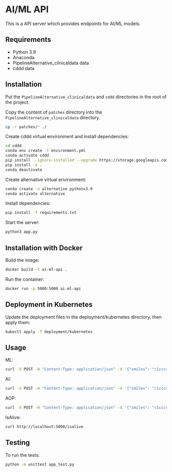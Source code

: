 # AI/ML API

This is a API server which provides endpoints for AI/ML models.

## Requirements

- Python 3.9
- Anaconda
- PipelineAlternative_clinicaldata data
- cddd data

## Installation

Put the `PipelineAlternative_clinicaldata` and `cddd` directories in the root of the project.

Copy the content of `patches` directory into the `PipelineAlternative_clinicaldata` directory.

```sh
cp -r patches/* ./
```

Create cddd virtual environment and install dependencies:

```sh
cd cddd
conda env create -f environment.yml
conda activate cddd
pip install --ignore-installed --upgrade https://storage.googleapis.com/tensorflow/linux/cpu/tensorflow-1.10.0-cp36-cp36m-linux_x86_64.whl
pip install -e .
conda deactivate
```

Create alternative virtual environment:

```sh
conda create -n alternative python=3.9
conda activate alternative
```

Install dependencies:

```sh
pip install -f requirements.txt
```

Start the server:

```sh
python3 app.py
```

## Installation with Docker

Build the image:

```sh
docker build -t ai-ml-api .
```

Run the container:

```sh
docker run -p 5000:5000 ai-ml-api
```

## Deployment in Kubernetes

Update the deployment files in the deployment/kubernetes directory, then apply them:

```sh
kubectl apply -f deployment/kubernetes
```

## Usage

ML:

```sh
curl -X POST -H "Content-Type: application/json" -d '{"smiles": "c1ccccc1O"}' http://localhost:5000/ml/evaluate -o results.csv
```

AI:

```sh
curl -X POST -H "Content-Type: application/json" -d '{"smiles": "c1ccccc1O"}' http://localhost:5000/ai/evaluate
```

AOP:

```sh
curl -X POST -H "Content-Type: application/json" -d '{"smiles": "c1ccccc1O"}' http://localhost:5000/aop/evaluate
```

IsAlive:

```sh
curl http://localhost:5000/isalive
```

## Testing

To run the tests:

```sh
python -m unittest app_test.py
```